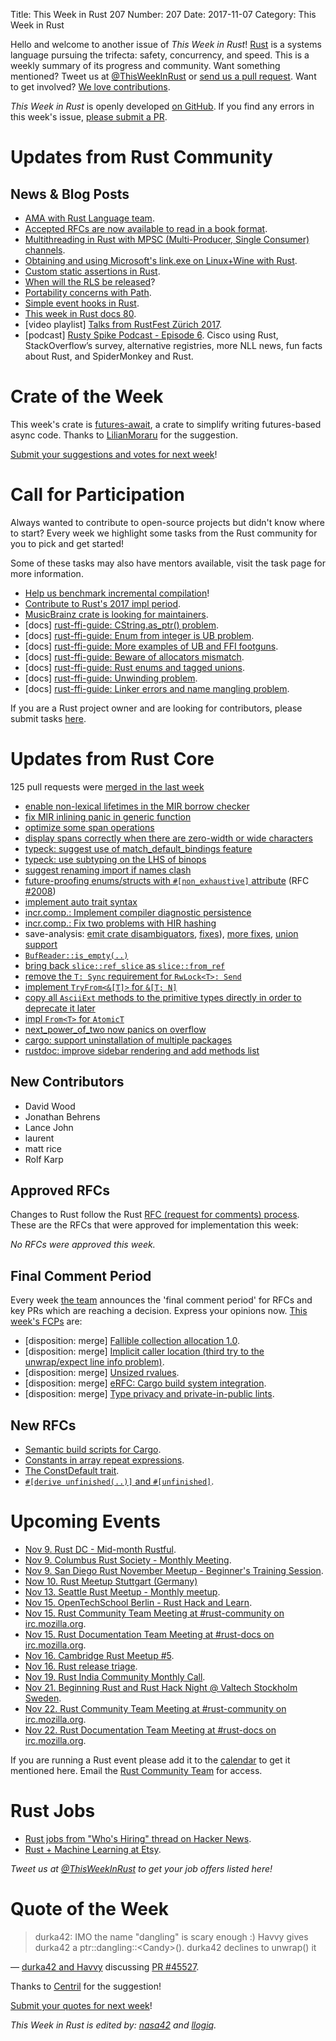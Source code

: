 Title: This Week in Rust 207
Number: 207
Date: 2017-11-07
Category: This Week in Rust

Hello and welcome to another issue of *This Week in Rust*!
[Rust](http://rust-lang.org) is a systems language pursuing the trifecta: safety, concurrency, and speed.
This is a weekly summary of its progress and community.
Want something mentioned? Tweet us at [@ThisWeekInRust](https://twitter.com/ThisWeekInRust) or [send us a pull request](https://github.com/cmr/this-week-in-rust).
Want to get involved? [We love contributions](https://github.com/rust-lang/rust/blob/master/CONTRIBUTING.md).

*This Week in Rust* is openly developed [on GitHub](https://github.com/cmr/this-week-in-rust).
If you find any errors in this week's issue, [please submit a PR](https://github.com/cmr/this-week-in-rust/pulls).

# Updates from Rust Community

## News & Blog Posts

* [AMA with Rust Language team](https://hashnode.com/ama/with-rust-language-team-cj99mv7s101yw4rwtk5zntk8k).
* [Accepted RFCs are now available to read in a book format](https://rust-lang.github.io/rfcs/).
* [Multithreading in Rust with MPSC (Multi-Producer, Single Consumer) channels](https://blog.softwaremill.com/multithreading-in-rust-with-mpsc-multi-producer-single-consumer-channels-db0fc91ae3fa).
* [Obtaining and using Microsoft's link.exe on Linux+Wine with Rust](https://gist.github.com/est31/7235ab253554d33046873dfb64e7ecdc).
* [Custom static assertions in Rust](https://nikolaivazquez.com/posts/programming/rust-static-assertions/).
* [When will the RLS be released](https://www.ncameron.org/blog/when-will-the-rls-be-released/)?
* [Portability concerns with Path](https://udoprog.github.io/rust/2017-11-05/portability-concerns-with-path.html).
* [Simple event hooks in Rust](https://mattgathu.github.io/simple-events-hook-rust/).
* [This week in Rust docs 80](https://guillaumegomez.github.io/this-week-in-rust-docs/blog/this-week-in-rust-docs-80).
* [video playlist] [Talks from RustFest Zürich 2017](https://www.youtube.com/watch?v=jywiVWKm1TI&list=PL85XCvVPmGQj9mqbJizw-zi-EhcpS5jTP).
* [podcast] [Rusty Spike Podcast - Episode 6](https://rusty-spike.blubrry.net/2017/11/02/episode-6-nov-1-2017/). Cisco using Rust, StackOverflow’s survey, alternative registries, more NLL news, fun facts about Rust, and SpiderMonkey and Rust.

# Crate of the Week

This week's crate is [futures-await](https://crates.io/crates/futures-await), a crate to simplify writing futures-based async code. Thanks to [LilianMoraru](https://users.rust-lang.org/u/LilianMoraru) for the suggestion.

[Submit your suggestions and votes for next week][submit_crate]!

[submit_crate]: https://users.rust-lang.org/t/crate-of-the-week/2704

# Call for Participation

Always wanted to contribute to open-source projects but didn't know where to start?
Every week we highlight some tasks from the Rust community for you to pick and get started!

Some of these tasks may also have mentors available, visit the task page for more information.

* [Help us benchmark incremental compilation](https://internals.rust-lang.org/t/help-us-benchmark-incremental-compilation/6153)!
* [Contribute to Rust's 2017 impl period](https://www.rustaceans.org/findwork/impl).
* [MusicBrainz crate is looking for maintainers](https://www.reddit.com/r/rust/comments/7a2nq4/looking_for_potential_maintainer_to_musicbrainz/).
* [docs] [rust-ffi-guide: CString.as_ptr() problem](https://github.com/Michael-F-Bryan/rust-ffi-guide/issues/50).
* [docs] [rust-ffi-guide: Enum from integer is UB problem](https://github.com/Michael-F-Bryan/rust-ffi-guide/issues/51).
* [docs] [rust-ffi-guide: More examples of UB and FFI footguns](https://github.com/Michael-F-Bryan/rust-ffi-guide/issues/52).
* [docs] [rust-ffi-guide: Beware of allocators mismatch](https://github.com/Michael-F-Bryan/rust-ffi-guide/issues/53).
* [docs] [rust-ffi-guide: Rust enums and tagged unions](https://github.com/Michael-F-Bryan/rust-ffi-guide/issues/54).
* [docs] [rust-ffi-guide: Unwinding problem](https://github.com/Michael-F-Bryan/rust-ffi-guide/issues/49).
* [docs] [rust-ffi-guide: Linker errors and name mangling problem](https://github.com/Michael-F-Bryan/rust-ffi-guide/issues/48).

If you are a Rust project owner and are looking for contributors, please submit tasks [here][guidelines].

[guidelines]: https://users.rust-lang.org/t/twir-call-for-participation/4821

# Updates from Rust Core

125 pull requests were [merged in the last week][merged]

[merged]: https://github.com/search?q=is%3Apr+org%3Arust-lang+is%3Amerged+merged%3A2017-10-30..2017-11-06

* [enable non-lexical lifetimes in the MIR borrow checker](https://github.com/rust-lang/rust/pull/45538)
* [fix MIR inlining panic in generic function](https://github.com/rust-lang/rust/pull/45723)
* [optimize some span operations](https://github.com/rust-lang/rust/pull/45602)
* [display spans correctly when there are zero-width or wide characters](https://github.com/rust-lang/rust/pull/45711)
* [typeck: suggest use of match_default_bindings feature](https://github.com/rust-lang/rust/pull/45409)
* [typeck: use subtyping on the LHS of binops](https://github.com/rust-lang/rust/pull/45435)
* [suggest renaming import if names clash](https://github.com/rust-lang/rust/pull/45660)
* [future-proofing enums/structs with `#[non_exhaustive]` attribute](https://github.com/rust-lang/rust/pull/45394) (RFC [#2008](https://rust-lang.github.io/rfcs/2008-non-exhaustive.html))
* [implement auto trait syntax](https://github.com/rust-lang/rust/pull/45247)
* [incr.comp.: Implement compiler diagnostic persistence](https://github.com/rust-lang/rust/pull/45472)
* [incr.comp.: Fix two problems with HIR hashing](https://github.com/rust-lang/rust/pull/45551)
* save-analysis: [emit crate disambiguators](https://github.com/rust-lang/rust/pull/45468),
                 [fixes](https://github.com/rust-lang/rust/pull/45709)),
                 [more fixes](https://github.com/rust-lang/rust/pull/45798),
                 [union support](https://github.com/rust-lang/rust/pull/45647)
* [`BufReader::is_empty(..)`](https://github.com/rust-lang/rust/pull/45369)
* [bring back `slice::ref_slice` as `slice::from_ref`](https://github.com/rust-lang/rust/pull/45306)
* [remove the `T: Sync` requirement for `RwLock<T>: Send`](https://github.com/rust-lang/rust/pull/45267)
* [implement `TryFrom<&[T]>` for `&[T; N]`](https://github.com/rust-lang/rust/pull/44764)
* [copy all `AsciiExt` methods to the primitive types directly in order to deprecate it later](https://github.com/rust-lang/rust/pull/44042)
* [impl `From<T>` for `AtomicT`](https://github.com/rust-lang/rust/pull/45610)
* [next_power_of_two now panics on overflow](https://github.com/rust-lang/rust/pull/45754)
* [cargo: support uninstallation of multiple packages](https://github.com/rust-lang/cargo/pull/4561)
* [rustdoc: improve sidebar rendering and add methods list](https://github.com/rust-lang/rust/pull/45187)

## New Contributors

* David Wood
* Jonathan Behrens
* Lance John
* laurent
* matt rice
* Rolf Karp

## Approved RFCs

Changes to Rust follow the Rust [RFC (request for comments)
process](https://github.com/rust-lang/rfcs#rust-rfcs). These
are the RFCs that were approved for implementation this week:

*No RFCs were approved this week.*

## Final Comment Period

Every week [the team](https://www.rust-lang.org/team.html) announces the
'final comment period' for RFCs and key PRs which are reaching a
decision. Express your opinions now. [This week's FCPs][fcp] are:

[fcp]: https://github.com/rust-lang/rfcs/labels/final-comment-period

* [disposition: merge] [Fallible collection allocation 1.0](https://github.com/rust-lang/rfcs/pull/2116).
* [disposition: merge] [Implicit caller location (third try to the unwrap/expect line info problem)](https://github.com/rust-lang/rfcs/pull/2091).
* [disposition: merge] [Unsized rvalues](https://github.com/rust-lang/rfcs/pull/1909).
* [disposition: merge] [eRFC: Cargo build system integration](https://github.com/rust-lang/rfcs/pull/2136).
* [disposition: merge] [Type privacy and private-in-public lints](https://github.com/rust-lang/rfcs/pull/2145).

## New RFCs

* [Semantic build scripts for Cargo](https://github.com/rust-lang/rfcs/pull/2196).
* [Constants in array repeat expressions](https://github.com/rust-lang/rfcs/pull/2203).
* [The ConstDefault trait](https://github.com/rust-lang/rfcs/pull/2204).
* [`#[derive unfinished(..)]` and `#[unfinished]`](https://github.com/rust-lang/rfcs/pull/2205).

# Upcoming Events

* [Nov  9. Rust DC - Mid-month Rustful](https://www.meetup.com/RustDC/events/243672298/).
* [Nov  9. Columbus Rust Society - Monthly Meeting](https://www.meetup.com/columbus-rs/events/244164143/).
* [Nov  9. San Diego Rust November Meetup - Beginner's Training Session](https://www.meetup.com/San-Diego-Rust/events/244506375/).
* [Now 10. Rust Meetup Stuttgart (Germany)](https://blog.shackspace.de/?p=5723)
* [Nov 13. Seattle Rust Meetup - Monthly meetup](https://www.meetup.com/Seattle-Rust-Meetup/events/244037662/).
* [Nov 15. OpenTechSchool Berlin - Rust Hack and Learn](https://www.meetup.com/opentechschool-berlin/events/244340757/).
* [Nov 15. Rust Community Team Meeting at #rust-community on irc.mozilla.org](https://chat.mibbit.com/?server=irc.mozilla.org&channel=%23rust-community).
* [Nov 15. Rust Documentation Team Meeting at #rust-docs on irc.mozilla.org](https://chat.mibbit.com/?server=irc.mozilla.org&channel=%23rust-docs).
* [Nov 16. Cambridge Rust Meetup #5](https://www.meetup.com/Cambridge-Rust-Meetup/events/244114730/).
* [Nov 16. Rust release triage](https://internals.rust-lang.org/t/release-cycle-triage-proposal/3544).
* [Nov 19. Rust India Community Monthly Call](https://reps.mozilla.org/e/rust-india-monthly-call/).
* [Nov 21. Beginning Rust and Rust Hack Night @ Valtech Stockholm Sweden](https://www.meetup.com/ruststhlm/events/244792464/).
* [Nov 22. Rust Community Team Meeting at #rust-community on irc.mozilla.org](https://chat.mibbit.com/?server=irc.mozilla.org&channel=%23rust-community).
* [Nov 22. Rust Documentation Team Meeting at #rust-docs on irc.mozilla.org](https://chat.mibbit.com/?server=irc.mozilla.org&channel=%23rust-docs).

If you are running a Rust event please add it to the [calendar] to get
it mentioned here. Email the [Rust Community Team][community] for access.

[calendar]: https://www.google.com/calendar/embed?src=apd9vmbc22egenmtu5l6c5jbfc%40group.calendar.google.com
[community]: mailto:community-team@rust-lang.org

# Rust Jobs

* [Rust jobs from "Who's Hiring" thread on Hacker News](https://www.reddit.com/r/rust/comments/7adboi/17_rustrelated_job_openings_in_novembers_whos/).
* [Rust + Machine Learning at Etsy](https://www.reddit.com/r/rust/comments/7aoiod/job_etsy_rust_machine_learning/).

*Tweet us at [@ThisWeekInRust](https://twitter.com/ThisWeekInRust) to get your job offers listed here!*

# Quote of the Week

> durka42: IMO the name "dangling" is scary enough :)
> Havvy gives durka42 a ptr::dangling::&lt;Candy&gt;().
> durka42 declines to unwrap() it

— [durka42 and Havvy](https://botbot.me/mozilla/rust-internals/2017-11-02/?msg=93047552&page=2) discussing [PR #45527](https://github.com/rust-lang/rust/pull/45527).

Thanks to [Centril](https://users.rust-lang.org/t/twir-quote-of-the-week/328/464) for the suggestion!

[Submit your quotes for next week][submit]!

[submit]: http://users.rust-lang.org/t/twir-quote-of-the-week/328

*This Week in Rust is edited by: [nasa42](https://github.com/nasa42) and [llogiq](https://github.com/llogiq).*
